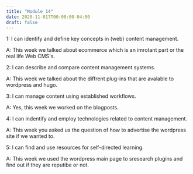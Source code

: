 ```yaml
---
title: "Module 14"
date: 2020-11-017T00:00:00-04:00
draft: false
---
```


1: I can identify and define key concepts in (web) content management.

  A: This week we talked about ecommerce which is an imrotant part or the real life Web CMS's.
  
2: I can describe and compare content management systems.

  A: This week we talked about the diffrent plug-ins that are avalable to wordpress and hugo.

3: I can manage content using established workflows.

  A: Yes, this week we worked on the blogposts.
  
4: I can indentify and employ technologies related to content management.

  A: This week you asked us the question of how to advertise the wordpress site if we wanted to.
  
5: I can find and use resources for self-directed learning.

  A: This week we used the wordpress main page to sresearch plugins and find out if they are reputibe or not.
